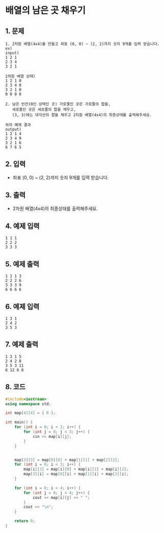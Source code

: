 # 배열의 남은 곳 채우기 #

## 1. 문제
```
1. 2차원 배열(4x4)를 만들고 좌표 (0, 0) ~ (2, 2)까지 숫자 9개를 입력 받습니다.
ex)
input)
1 2 1
2 3 4
3 2 1

2차원 배열 상태)
1 2 1 0
2 3 4 0
3 2 1 0
0 0 0 0

2. 남은 빈칸(0인 상태인 곳) 가로줄인 곳은 가로줄의 합을,
   세로줄인 곳은 세로줄의 합을 채우고,
   (3, 3)에는 대각선의 합을 채우고 2차원 배열(4x4)의 최종상태를 출력해주세요.
   
위의 예제 결과
output)
1 2 1 4
2 3 4 9
3 2 1 6
6 7 6 5
```

## 2. 입력
- 좌표 (0, 0) ~ (2, 2)까지 숫자 9개를 입력 받습니다.

## 3. 출력
- 2차원 배열(4x4)의 최종상태를 출력해주세요.

## 4. 예제 입력
```
1 1 1
2 2 2
3 3 3
```

## 5. 예제 출력
```
1 1 1 3
2 2 2 6
3 3 3 9
6 6 6 6
```

## 6. 예제 입력

```
1 3 1
2 4 2
3 5 3
```

## 7. 예제 출력

```
1 3 1 5
2 4 2 8
3 5 3 11
6 12 6 8
```

## 8. 코드

```c++
#include<iostream>
using namespace std;

int map[4][4] = { 0 };

int main() {
	for (int i = 0; i < 3; i++) {
		for (int j = 0; j < 3; j++) {
			cin >> map[i][j];
		}
	}


	map[3][3] = map[0][0] + map[1][1] + map[2][2];
	for (int i = 0; i < 3; i++) {
		map[i][3] = map[i][0] + map[i][1] + map[i][2];
		map[3][i] = map[0][i] + map[1][i] + map[2][i];
	}

	for (int i = 0; i < 4; i++) {
		for (int j = 0; j < 4; j++) {
			cout << map[i][j] << " ";
		}
		cout << "\n";
	}

	return 0;
}
```
